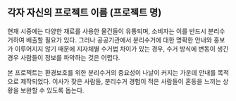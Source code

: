 ## 각자 자신의 프로젝트 이름 (프로젝트 명)

현재 시중에는 다양한 재료를 사용한 물건들이 유통되며, 소비자는 이를 반드시 분리수거하여 배출할 필요가 있다.
그러나 공공기관에서 분리수거에 대한 명확한 안내와 홍보가 이루어지지 않기 때문에 지자체별 수거법 차이가 있는 경우, 수거 방식에 변동이 생긴 경우 사람들이 정보를 파악하는 것은 어렵다.

본 프로젝트는 환경보호를 위한 분리수거의 중요성이 나날이 커지는 가운데 안내를 목적으로 제작되었다.
이사가 잦은 사람들, 분리수거 경험이 적은 사람들이 혼동을 느끼는 상황을 보완할 수 있도록 돕는다.

